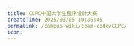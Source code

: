 ```yaml
---
title: CCPC中国大学生程序设计大赛
createTime: 2025/03/05 10:36:45
permalink: /campus-wiki/team-code/CCPC/
icon: 
---
```

